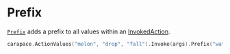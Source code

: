 # Prefix

[`Prefix`](https://pkg.go.dev/github.com/rsteube/carapace#InvokedAction.Prefix) adds a prefix to all values within an [InvokedAction](../invokedAction.md).

```go
carapace.ActionValues("melon", "drop", "fall").Invoke(args).Prefix("water").ToA()
```

